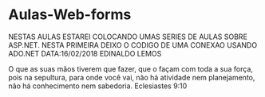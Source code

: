 # Aulas-Web-forms
NESTAS AULAS ESTAREI COLOCANDO UMAS SERIES DE AULAS SOBRE ASP.NET.
NESTA PRIMEIRA DEIXO O CODIGO DE UMA CONEXAO USANDO ADO.NET
DATA:16/02/2018
EDINALDO LEMOS

O que as suas mãos tiverem que fazer, que o façam com toda a sua força, 
pois na sepultura, para onde você vai, não há atividade nem planejamento, 
não há conhecimento nem sabedoria. 
Eclesiastes 9:10
